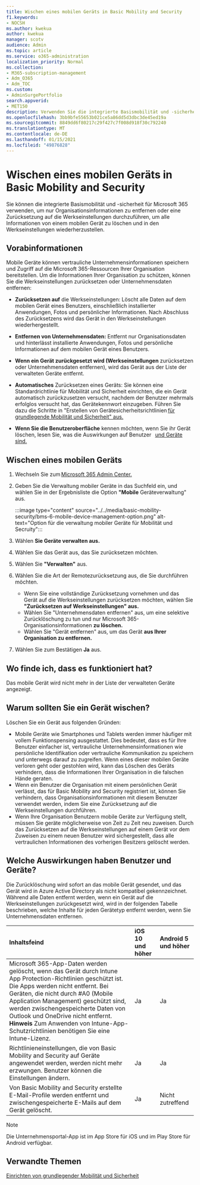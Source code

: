 ```yaml
---
title: Wischen eines mobilen Geräts in Basic Mobility and Security
f1.keywords:
- NOCSH
ms.author: kwekua
author: kwekua
manager: scotv
audience: Admin
ms.topic: article
ms.service: o365-administration
localization_priority: Normal
ms.collection:
- M365-subscription-management
- Adm_O365
- Adm_TOC
ms.custom:
- AdminSurgePortfolio
search.appverid:
- MET150
description: Verwenden Sie die integrierte Basismobilität und -sicherheit, um Informationen von registrierten Geräten zu entfernen.
ms.openlocfilehash: 3bb9bfe55653b021ce5a86dd5d3dbc3de45ed19a
ms.sourcegitcommit: 8849dd6f80217c29f427c7f008d918f30c792240
ms.translationtype: MT
ms.contentlocale: de-DE
ms.lasthandoff: 01/15/2021
ms.locfileid: "49876828"
---
```

# <a name="wipe-a-mobile-device-in-basic-mobility-and-security"></a>Wischen eines mobilen Geräts in Basic Mobility and Security

Sie können die integrierte Basismobilität und -sicherheit für Microsoft 365 verwenden, um nur Organisationsinformationen zu entfernen oder eine Zurücksetzung auf die Werkseinstellungen durchzuführen, um alle Informationen von einem mobilen Gerät zu löschen und in den Werkseinstellungen wiederherzustellen.

## <a name="before-you-begin"></a>Vorabinformationen

Mobile Geräte können vertrauliche Unternehmensinformationen speichern und Zugriff auf die Microsoft 365-Ressourcen Ihrer Organisation bereitstellen. Um die Informationen Ihrer Organisation zu schützen, können Sie die Werkseinstellungen zurücksetzen oder Unternehmensdaten entfernen:

- **Zurücksetzen auf** die Werkseinstellungen: Löscht alle Daten auf dem mobilen Gerät eines Benutzers, einschließlich installierter Anwendungen, Fotos und persönlicher Informationen. Nach Abschluss des Zurücksetzens wird das Gerät in den Werkseinstellungen wiederhergestellt.

- **Entfernen von Unternehmensdaten:** Entfernt nur Organisationsdaten und hinterlässt installierte Anwendungen, Fotos und persönliche Informationen auf dem mobilen Gerät eines Benutzers.

- **Wenn ein Gerät zurückgesetzt wird (Werkseinstellungen** zurücksetzen oder Unternehmensdaten entfernen), wird das Gerät aus der Liste der verwalteten Geräte entfernt.
    
- **Automatisches** Zurücksetzen eines Geräts: Sie können eine Standardrichtlinie für Mobilität und Sicherheit einrichten, die ein Gerät automatisch zurückzusetzen versucht, nachdem der Benutzer mehrmals erfolglos versucht hat, das Gerätekennwort einzugeben. Führen Sie dazu die Schritte in "Erstellen von Gerätesicherheitsrichtlinien [für grundlegende Mobilität und Sicherheit" aus.](create-device-security-policies.md)
    
- **Wenn Sie die Benutzeroberfläche** kennen möchten, wenn Sie ihr Gerät löschen, lesen Sie, was die Auswirkungen auf Benutzer   [und Geräte sind.](#whats-the-user-and-device-impact)

## <a name="wipe-a-mobile-device"></a>Wischen eines mobilen Geräts

1. Wechseln Sie zum [Microsoft 365 Admin Center.](https://support.microsoft.com/office/758befc4-0888-4009-9f14-0d147402fd23)

2. Geben Sie die Verwaltung mobiler Geräte in das Suchfeld ein, und wählen Sie in der Ergebnisliste die Option **"Mobile** Geräteverwaltung" aus.

    :::image type="content" source="../../media/basic-mobility-security/bms-6-mobile-device-management-option.png" alt-text="Option für die verwaltung mobiler Geräte für Mobilität und Secruity":::

3. Wählen **Sie Geräte verwalten aus.**

4. Wählen Sie das Gerät aus, das Sie zurücksetzen möchten.

5. Wählen Sie **"Verwalten"** aus.

6. Wählen Sie die Art der Remotezurücksetzung aus, die Sie durchführen möchten.

    - Wenn Sie eine vollständige Zurücksetzung vornehmen und das Gerät auf die Werkseinstellungen zurücksetzen möchten, wählen Sie **"Zurücksetzen auf Werkseinstellungen" aus.**
    - Wählen Sie "Unternehmensdaten entfernen" aus, um eine selektive Zurücklöschung zu tun und nur Microsoft 365-Organisationsinformationen **zu löschen.**
    - Wählen Sie "Gerät entfernen" aus, um das Gerät **aus Ihrer Organisation zu entfernen.**

7. Wählen Sie zum Bestätigen **Ja** aus.

## <a name="how-do-i-know-it-worked"></a>Wo finde ich, dass es funktioniert hat?

Das mobile Gerät wird nicht mehr in der Liste der verwalteten Geräte angezeigt.

## <a name="why-would-you-want-to-wipe-a-device"></a>Warum sollten Sie ein Gerät wischen?

Löschen Sie ein Gerät aus folgenden Gründen:

- Mobile Geräte wie Smartphones und Tablets werden immer häufiger mit vollem Funktionspensing ausgestattet. Dies bedeutet, dass es für Ihre Benutzer einfacher ist, vertrauliche Unternehmensinformationen wie persönliche Identifikation oder vertrauliche Kommunikation zu speichern und unterwegs darauf zu zugreifen. Wenn eines dieser mobilen Geräte verloren geht oder gestohlen wird, kann das Löschen des Geräts verhindern, dass die Informationen Ihrer Organisation in die falschen Hände geraten.
- Wenn ein Benutzer die Organisation mit einem persönlichen Gerät verlässt, das für Basic Mobility and Security registriert ist, können Sie verhindern, dass Organisationsinformationen mit diesem Benutzer verwendet werden, indem Sie eine Zurücksetzung auf die Werkseinstellungen durchführen.
- Wenn Ihre Organisation Benutzern mobile Geräte zur Verfügung stellt, müssen Sie geräte möglicherweise von Zeit zu Zeit neu zuweisen. Durch das Zurücksetzen auf die Werkseinstellungen auf einem Gerät vor dem Zuweisen zu einem neuen Benutzer wird sichergestellt, dass alle vertraulichen Informationen des vorherigen Besitzers gelöscht werden.

## <a name="whats-the-user-and-device-impact"></a>Welche Auswirkungen haben Benutzer und Geräte?

Die Zurücklöschung wird sofort an das mobile Gerät gesendet, und das Gerät wird in Azure Active Directory als nicht kompatibel gekennzeichnet. Während alle Daten entfernt werden, wenn ein Gerät auf die Werkseinstellungen zurückgesetzt wird, wird in der folgenden Tabelle beschrieben, welche Inhalte für jeden Gerätetyp entfernt werden, wenn Sie Unternehmensdaten entfernen.

|**Inhaltsfeind**|**iOS 10 und höher**|**Android 5 und höher**|
|:-----|:-----|:-----|
|Microsoft 365-App-Daten werden gelöscht, wenn das Gerät durch Intune App Protection-Richtlinien geschützt ist. Die Apps werden nicht entfernt. Bei Geräten, die nicht durch #A0 (Mobile Application Management) geschützt sind, werden zwischengespeicherte Daten von Outlook und OneDrive nicht entfernt.<br/>**Hinweis** Zum Anwenden von Intune-App-Schutzrichtlinien benötigen Sie eine Intune-Lizenz.|Ja|Ja|
|Richtlinieneinstellungen, die von Basic Mobility and Security auf Geräte angewendet werden, werden nicht mehr erzwungen. Benutzer können die Einstellungen ändern.|Ja|Ja|
|Von Basic Mobility and Security erstellte E-Mail-Profile werden entfernt und zwischengespeicherte E-Mails auf dem Gerät gelöscht.|Ja|Nicht zutreffend|
>[!NOTE]
>Die Unternehmensportal-App ist im App Store für iOS und im Play Store für Android verfügbar.

## <a name="related-topics"></a>Verwandte Themen

[Einrichten von grundlegender Mobilität und Sicherheit](set-up.md)